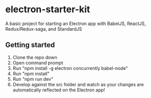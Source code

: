 # electron-starter-kit
A basic project for starting an Electron app with BabelJS, ReactJS, Redux/Redux-saga, and StandardJS

## Getting started
1. Clone the repo down
2. Open command prompt
3. Run "npm install -g electron concurrently babel-node"
4. Run "npm install"
5. Run "npm run dev"
6. Develop against the src folder and watch as your changes are automatically reflected on the Electron app!
